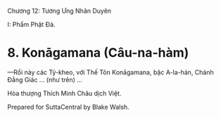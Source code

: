  

Chương 12: Tương Ưng Nhân Duyên

I: Phẩm Phật Ðà.

# 8\. Konāgamana (Câu-na-hàm)

—Rồi này các Tỷ-kheo, với Thế Tôn Konāgamana, bậc A-la-hán, Chánh Ðẳng Giác … (như trên) …

Hòa thượng Thích Minh Châu dịch Việt.

Prepared for SuttaCentral by Blake Walsh.